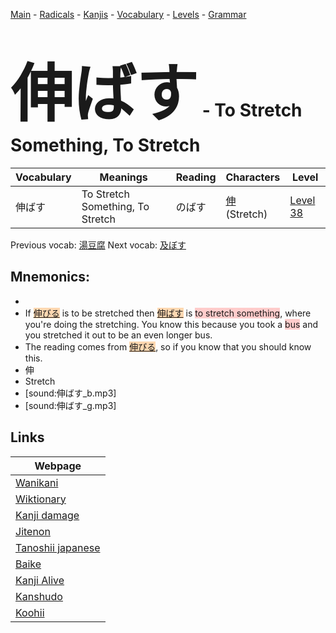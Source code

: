 <style> bigfont {font-size: 100px}</style>
[Main](../README.md) -
[Radicals](../radicals.md) -
[Kanjis](../kanjis.md) -
[Vocabulary](../vocabulary.md) -
[Levels](../levels.md) -
[Grammar](../grammar.md)
# <bigfont> 伸ばす</bigfont> - To Stretch Something, To Stretch 

| Vocabulary | Meanings | Reading | Characters | Level |
| --- | --- | --- | --- | --- |
| 伸ばす | To Stretch Something, To Stretch | のばす |  [伸](../kanjis/伸.md) (Stretch) | [Level 38](../levels/wk_level38.md) |

Previous vocab: [湯豆腐](湯豆腐.md) Next vocab: [及ぼす](及ぼす.md) 

## Mnemonics:

* 
* If <span style="background-color:#fed8b1"> [伸びる](https://jisho.org/search/伸びる)</span> is to be stretched then <span style="background-color:#fed8b1"> [伸ばす](https://jisho.org/search/伸ばす)</span> is <span style="background-color:#ffcccb"> to stretch something</span>, where you're doing the stretching. You know this because you took a <span style="background-color:#ffcccb"> bus</span> and you stretched it out to be an even longer bus.
* The reading comes from <span style="background-color:#fed8b1"> [伸びる](https://jisho.org/search/伸びる)</span>, so if you know that you should know this.
* 伸
* Stretch
* [sound:伸ばす_b.mp3]
* [sound:伸ばす_g.mp3]


## Links 

| Webpage |
| --- |
| [Wanikani          ](https://www.wanikani.com/kanji/伸ばす) |
| [Wiktionary        ](https://en.wiktionary.org/wiki/伸ばす) |
| [Kanji damage      ](http://www.kanjidamage.com/kanji/search?utf8=✓&q=伸ばす) |
| [Jitenon           ](https://jitenon.com/kanji/伸ばす) |
| [Tanoshii japanese ](https://www.tanoshiijapanese.com/dictionary/kanji.cfm?k=伸ばす) |
| [Baike             ](https://baike.baidu.com/item/伸ばす) |
| [Kanji Alive       ](https://app.kanjialive.com/伸ばす) |
| [Kanshudo          ](https://www.kanshudo.com/searchmn?q=伸ばす) |
| [Koohii            ](https://kanji.koohii.com/study/kanji/伸ばす) |
